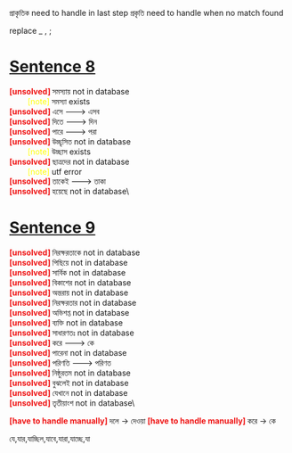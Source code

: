 <style>

unsolved { color: #ef1313 ;
font-weight:700}
note {
  margin-left:33px;
  color: yellow;
}
</style>

প্রাকৃতিক need to handle in last step   প্রকৃতি 
need to handle when no match found

replace _ , ;

# [ Sentence 8](https://www.bengalibookspdf.com/essay-in-bengali/)

<unsolved> [unsolved] </unsolved>সমস্যায় not in database\
<note> [note] </note> সমস্যা exists\
<unsolved> [unsolved] </unsolved>এসে ---> এসব\
<unsolved> [unsolved] </unsolved>দিতে ---> দিন\
<unsolved> [unsolved] </unsolved>পারে ---> পরা\
<unsolved> [unsolved] </unsolved>উচ্ছৃসিত not in database\
<note> [note] </note> উচ্ছাস exists\
<unsolved> [unsolved] </unsolved>ছাত্রদের not in database\
<note> [note] </note> utf error\
<unsolved> [unsolved] </unsolved>তাকেই ---> তাকা\
<unsolved> [unsolved] </unsolved>হয়েছে not in database\

# [ Sentence 9](https://www.bengalibookspdf.com/elimination-of-illiteracy/)
<unsolved> [unsolved] </unsolved>নিরক্ষরতাকে not in database\
<unsolved> [unsolved] </unsolved>পিছিয়ে not in database\
<unsolved> [unsolved] </unsolved>সার্বিক not in database\
<unsolved> [unsolved] </unsolved>বিকাশের not in database\
<unsolved> [unsolved] </unsolved>অন্তরায় not in database\
<unsolved> [unsolved] </unsolved>নিরক্ষরতার not in database\
<unsolved> [unsolved] </unsolved>অভিশপ্ত not in database\
<unsolved> [unsolved] </unsolved>ব্যক্তি not in database\
<unsolved> [unsolved] </unsolved>সাধারণতঃ  not in database\
<unsolved> [unsolved] </unsolved>করে ---> কে\
<unsolved> [unsolved] </unsolved>পারেনা not in database\
<unsolved> [unsolved] </unsolved>পরিণতি ---> পরিণত\
<unsolved> [unsolved] </unsolved>নিষ্ঠুরতম not in database\
<unsolved> [unsolved] </unsolved>বুঝলেই not in database\
<unsolved> [unsolved] </unsolved>যেখানে not in database\
<unsolved> [unsolved] </unsolved>তৃতীয়াংশ not in database\

<unsolved> [have to handle manually] </unsolved>দলে -> দেওয়া
<unsolved> [have to handle manually] </unsolved>করে -> কে

যে,যার,যাচ্ছিল,যাবে,যারা,যাচ্ছে,যা